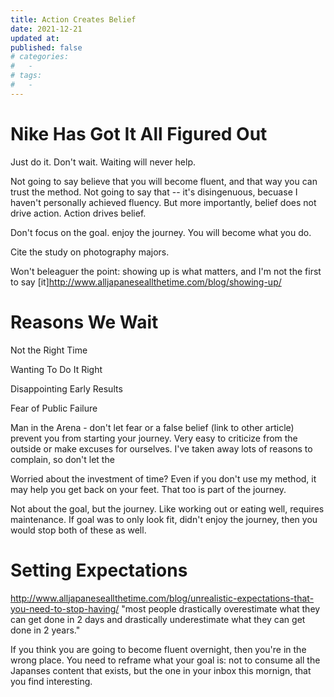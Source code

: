 ```yaml
---
title: Action Creates Belief
date: 2021-12-21
updated at: 
published: false
# categories:
#   - 
# tags:
#   - 
---
```


# Nike Has Got It All Figured Out

Just do it. Don't wait. Waiting will never help.

Not going to say believe that you will become fluent, and that way you can trust the method. Not going to say that -- it's disingenuous, becuase I haven't personally achieved fluency. But more importantly, belief does not drive action. Action drives belief. 

Don't focus on the goal. enjoy the journey. You will become what you do. 

Cite the study on photography majors.

Won't beleaguer the point: showing up is what matters, and I'm not the first to say [it]http://www.alljapaneseallthetime.com/blog/showing-up/

# Reasons We Wait

Not the Right Time

Wanting To Do It Right

Disappointing Early Results

Fear of Public Failure

Man in the Arena - don't let fear or a false belief (link to other article) prevent you from starting your journey. Very easy to criticize from the outside or make excuses for ourselves. I've taken away lots of reasons to complain, so don't let the 

Worried about the investment of time? Even if you don't use my method, it may help you get back on your feet. That too is part of the journey. 

Not about the goal, but the journey. Like working out or eating well, requires maintenance. If goal was to only look fit, didn't enjoy the journey, then you would stop both of these as well. 

# Setting Expectations

http://www.alljapaneseallthetime.com/blog/unrealistic-expectations-that-you-need-to-stop-having/
"most people drastically overestimate what they can get done in 2 days and drastically underestimate what they can get done in 2 years."

If you think you are going to become fluent overnight, then you're in the wrong place. You need to reframe what your goal is: not to consume all the Japanses content that exists, but the one in your inbox this mornign, that you find interesting. 